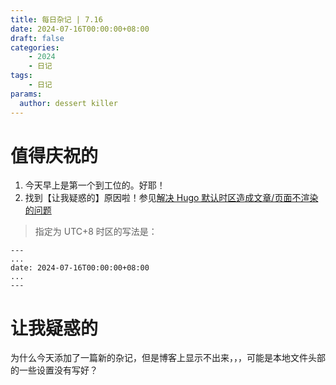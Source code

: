 ```yaml
---
title: 每日杂记 | 7.16
date: 2024-07-16T00:00:00+08:00
draft: false
categories: 
    - 2024
    - 日记
tags:
    - 日记
params:
  author: dessert killer
---
```



# 值得庆祝的

1. 今天早上是第一个到工位的。好耶！
2. 找到【让我疑惑的】原因啦！参见[解决 Hugo 默认时区造成文章/页面不渲染的问题](https://myth.cx/p/hugo-time-zone/)
> 指定为 UTC+8 时区的写法是：
```
---
...
date: 2024-07-16T00:00:00+08:00
...
---
```

# 让我疑惑的

为什么今天添加了一篇新的杂记，但是博客上显示不出来，，，可能是本地文件头部的一些设置没有写好？

